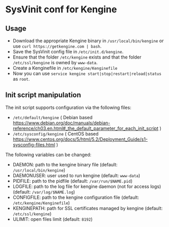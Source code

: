 # SysVinit conf for Kengine

## Usage

- Download the appropriate Kengine binary in `/usr/local/bin/kengine` or use `curl https://getkengine.com | bash`.
- Save the SysVinit config file in `/etc/init.d/kengine`.
- Ensure that the folder `/etc/kengine` exists and that the folder `/etc/ssl/kengine` is owned by `www-data`.
- Create a Kenginefile in `/etc/kengine/Kenginefile`
- Now you can use `service kengine start|stop|restart|reload|status` as `root`.

## Init script manipulation

The init script supports configuration via the following files:

- `/etc/default/kengine` ( Debian based https://www.debian.org/doc/manuals/debian-reference/ch03.en.html#_the_default_parameter_for_each_init_script )
- `/etc/sysconfig/kengine` ( CentOS based https://www.centos.org/docs/5/html/5.2/Deployment_Guide/s1-sysconfig-files.html )

The following variables can be changed:

- DAEMON: path to the kengine binary file (default: `/usr/local/bin/kengine`)
- DAEMONUSER: user used to run kengine (default: `www-data`)
- PIDFILE: path to the pidfile (default: `/var/run/$NAME.pid`)
- LOGFILE: path to the log file for kengine daemon (not for access logs) (default: `/var/log/$NAME.log`)
- CONFIGFILE: path to the kengine configuration file (default: `/etc/kengine/Kenginefile`)
- KENGINEPATH: path for SSL certificates managed by kengine (default: `/etc/ssl/kengine`)
- ULIMIT: open files limit (default: `8192`)

